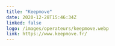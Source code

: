 ```yaml
---
title: "Keepmove"
date: 2020-12-28T15:46:34Z
linked: false
logo: /images/operateurs/keepmove.webp
link: https://www.keepmove.fr/
---
```

